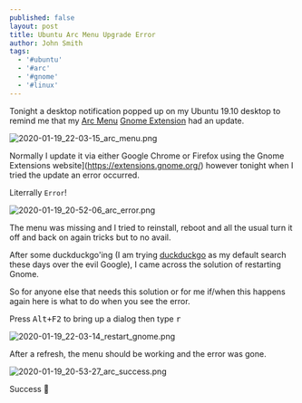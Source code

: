 ```yaml
---
published: false
layout: post
title: Ubuntu Arc Menu Upgrade Error
author: John Smith
tags:
  - '#ubuntu'
  - '#arc'
  - '#gnome'
  - '#linux'
---
```

Tonight a desktop notification popped up on my Ubuntu 19.10 desktop to remind me that my [Arc Menu](https://extensions.gnome.org/extension/1228/arc-menu/) [Gnome Extension](https://extensions.gnome.org/) had an update.

![2020-01-19_22-03-15_arc_menu.png]({{site.baseurl}}/media/2020-01-19_22-03-15_arc_menu.png)

Normally I update it via either Google Chrome or Firefox using the Gnome Extensions website](https://extensions.gnome.org/) however tonight when I tried the update an error occurred. 

Literrally `Error`!

![2020-01-19_20-52-06_arc_error.png]({{site.baseurl}}/media/2020-01-19_20-52-06_arc_error.png)

The menu was missing and I tried to reinstall, reboot and all the usual turn it off and back on again tricks but to no avail. 

After some duckduckgo'ing (I am trying [duckduckgo](https://duckduckgo.com/) as my default search these days over the evil Google), I came across the solution of restarting Gnome. 

So for anyone else that needs this solution or for me if/when this happens again here is what to do when you see the error. 

Press <kbd><kbd>Alt</kbd>+<kbd>F2</kbd></kbd> to bring up a dialog then type <kbd>r</kbd>

![2020-01-19_22-03-14_restart_gnome.png]({{site.baseurl}}/media/2020-01-19_22-03-14_restart_gnome.png)

After a refresh, the menu should be working and the error was gone.

![2020-01-19_20-53-27_arc_success.png]({{site.baseurl}}/media/2020-01-19_20-53-27_arc_success.png)


Success 🎉
